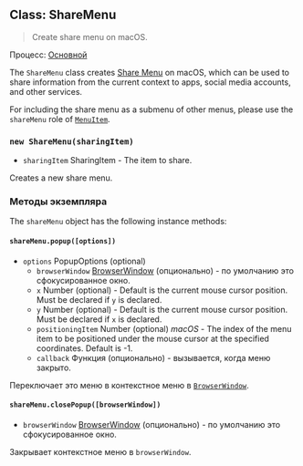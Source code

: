 ## Class: ShareMenu

> Create share menu on macOS.

Процесс: [Основной](../glossary.md#main-process)

The `ShareMenu` class creates [Share Menu][share-menu] on macOS, which can be used to share information from the current context to apps, social media accounts, and other services.

For including the share menu as a submenu of other menus, please use the `shareMenu` role of [`MenuItem`](menu-item.md).

### `new ShareMenu(sharingItem)`

* `sharingItem` SharingItem - The item to share.

Creates a new share menu.

### Методы экземпляра

The `shareMenu` object has the following instance methods:

#### `shareMenu.popup([options])`

* `options` PopupOptions (optional)
  * `browserWindow` [BrowserWindow](browser-window.md) (опционально) - по умолчанию это сфокусированное окно.
  * `x` Number (optional) - Default is the current mouse cursor position. Must be declared if `y` is declared.
  * `y` Number (optional) - Default is the current mouse cursor position. Must be declared if `x` is declared.
  * `positioningItem` Number (optional) _macOS_ - The index of the menu item to be positioned under the mouse cursor at the specified coordinates. Default is -1.
  * `callback` Функция (опционально) - вызывается, когда меню закрыто.

Переключает это меню в контекстное меню в [`BrowserWindow`](browser-window.md).

#### `shareMenu.closePopup([browserWindow])`

* `browserWindow` [BrowserWindow](browser-window.md) (опционально) - по умолчанию это сфокусированное окно.

Закрывает контекстное меню в `browserWindow`.

[share-menu]: https://developer.apple.com/design/human-interface-guidelines/macos/extensions/share-extensions/
